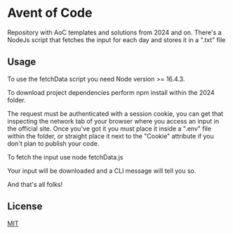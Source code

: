 # Avent of Code

Repository with AoC templates and solutions from 2024 and on.
There's a NodeJs script that fetches the input for each day and stores it in a ".txt" file

## Usage

To use the fetchData script you need Node version >= 16.4.3.

To download project dependencies perform npm install within the 2024 folder.

The request must be authenticated with a session cookie, you can get that inspecting the
network tab of your browser where you access an input in the official site. Once you've got it
you must place it inside a ".env" file within the folder, or straight place it next to the
"Cookie" attribute if you don't plan to publish your code.

To fetch the input use node fetchData.js <DayToFetch>

Your input will be downloaded and a CLI message will tell you so.

And that's all folks!

## License

[MIT](https://choosealicense.com/licenses/mit/)
